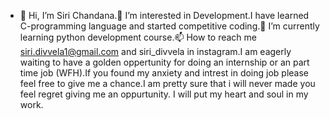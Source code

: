 - 👋 Hi, I’m Siri Chandana.👀 I’m interested in Development.I have learned C-programming language and started competitive coding.🌱 I’m currently learning python development course.📫 How to reach me siri.divvela1@gmail.com and siri_divvela in instagram.I am eagerly waiting to have a golden oppertunity for doing an internship or an part time job (WFH).If you found my anxiety and intrest in doing job please feel free to give me a chance.I am pretty sure that i will never made you feel regret giving me an oppurtunity. I will put my heart and soul in my work.
<!---
07Siri17/07Siri17 is a ✨ special ✨ repository because its `README.md` (this file) appears on your GitHub profile.
You can click the Preview link to take a look at your changes.
--->
